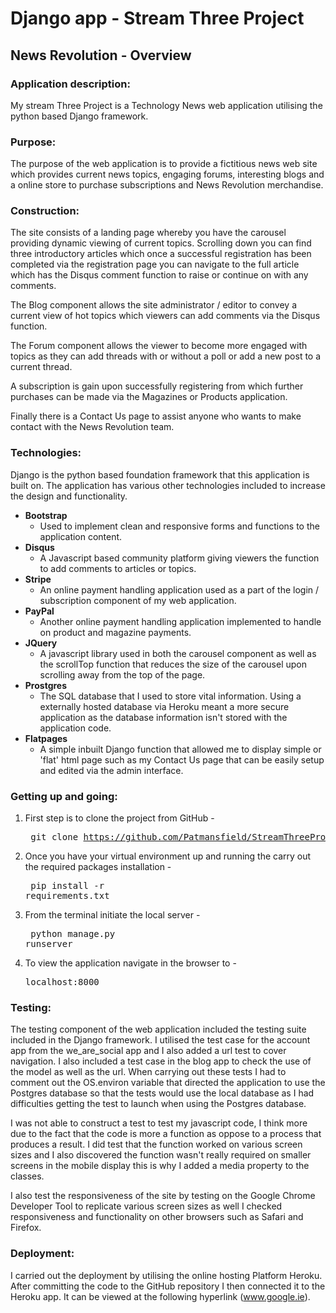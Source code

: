 # Django app - Stream Three Project


## News Revolution - Overview

### Application description:

My stream Three Project is a Technology News web application utilising the python based Django framework.   

### Purpose:

The purpose of the web application is to provide a fictitious news web site which provides current news topics, engaging forums, interesting blogs and 
a online store to purchase subscriptions and News Revolution merchandise.

### Construction:
 
 The site consists of a landing page whereby you have the carousel providing dynamic viewing of current topics.  Scrolling down
 you can find three introductory articles which once a successful registration has been completed via the registration page
 you can navigate to the full article which has the Disqus comment function to raise or continue on with any comments.  
 
 The Blog component allows the site administrator / editor to convey a current view of hot topics which viewers can add comments 
 via the Disqus function.
 
 The Forum component allows the viewer to become more engaged with topics as they can add threads with or without a poll 
 or add a new post to a current thread.  
 
 A subscription is gain upon successfully registering from which further purchases can be made via the Magazines or Products
 application.  
 
 Finally there is a Contact Us page to assist anyone who wants to make contact with the News Revolution team.
 
 ### Technologies:
 
 Django is the python based foundation framework that this application is built on.  The application has various other technologies 
 included to increase the design and functionality.  
 - **Bootstrap** 
    - Used to implement clean and responsive forms and functions to the application content.
 - **Disqus**
    - A Javascript based community platform giving viewers the function to add comments to articles or topics.
 - **Stripe**
    - An online payment handling application used as a part of the login / subscription component of my web application.
 - **PayPal**
    - Another online payment handling application implemented to handle on product and magazine payments.
 - **JQuery**
    - A javascript library used in both the carousel component as well as the scrollTop function that reduces the size
    of the carousel upon scrolling away from the top of the page.
 - **Prostgres**
    - The SQL database that I used to store vital information.  Using a externally hosted database via Heroku meant a more
    secure application as the database information isn't stored with the application code.
 - **Flatpages**
    - A simple inbuilt Django function that allowed me to display simple or 'flat' html page such as my Contact Us page that
    can be easily setup and edited via the admin interface.
    
 ### Getting up and going:
 
 1. First step is to clone the project from GitHub - <pre> git clone https://github.com/Patmansfield/StreamThreeProject.git
 2. Once you have your virtual environment up and running the carry out the required packages installation - <pre> pip install -r requirements.txt
 3. From the terminal initiate the local server - <pre> python manage.py runserver
 4. To view the application navigate in the browser to - <pre> localhost:8000
    
 ### Testing:
 
 The testing component of the web application included the testing suite included in the Django framework.  I utilised the 
 test case for the account app from the we_are_social app and I also added a url test to cover navigation.  I also included a test case in the
 blog app to check the use of the model as well as the url.  When carrying out these tests I had to comment out the OS.environ
 variable that directed the application to use the Postgres database so that the tests would use the local database as I had
 difficulties getting the test to launch when using the Postgres database.  
 
 I was not able to construct a test to test my javascript code, I think more due to the fact that the code is more a function
 as oppose to a process that produces a result.  I did test that the function worked on various screen sizes and I also discovered
 the function wasn't really required on smaller screens in the mobile display this is why I added a media property to the classes.
 
 I also test the responsiveness of the site by testing on the Google Chrome Developer Tool to replicate various screen sizes as well
 I checked responsiveness and functionality on other browsers such as Safari and Firefox.  
 
 ### Deployment:
  
 I carried out the deployment by utilising the online hosting Platform Heroku.  After committing the code to the GitHub repository I then
 connected it to the Heroku app. It can be viewed at the following hyperlink (www.google.ie).
 
 
    
   